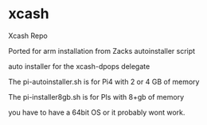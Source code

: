 # xcash
Xcash Repo

Ported for arm installation from Zacks autoinstaller script

auto installer for the xcash-dpops delegate

The pi-autoinstaller.sh is for Pi4 with 2 or 4 GB of memory

The pi-installer8gb.sh is for PIs with 8+gb of memory

you have to have a 64bit OS or it probably wont work. 

